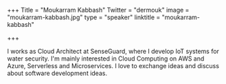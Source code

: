 +++
Title = "Moukarram Kabbash"
Twitter = "dermouk"
image = "moukarram-kabbash.jpg"
type = "speaker"
linktitle = "moukarram-kabbash"

+++

I works as Cloud Architect at SenseGuard, where I develop IoT systems for water security. I'm mainly interested in Cloud Computing on AWS and Azure, Serverless and Microservices. I love to exchange ideas and discuss about software development ideas.
